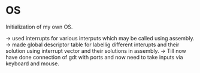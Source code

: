 # OS

Initialization of my own OS.

->  used interrupts for various interputs which may be called using assembly.
->  made global descriptor table for labellig different interupts and their solution using interrupt vector and their solutions      in assembly.
->  Till now have done connection of gdt with ports and now need to take inputs via keyboard and mouse.
